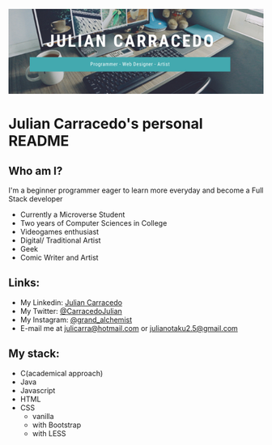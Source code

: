 ![Logo](https://github.com/JuliCarracedo/JuliCarracedo/blob/main/CustomBanner.png)
# Julian Carracedo's personal README

## Who am I?
I'm a beginner programmer eager to learn more everyday and become a Full Stack developer
* Currently a Microverse Student
* Two years of Computer Sciences in College
* Videogames enthusiast
* Digital/ Traditional Artist
* Geek
* Comic Writer and Artist

## Links:
* My Linkedin: [Julian Carracedo](https://www.linkedin.com/in/julian-carracedo-0b8518207/)
* My Twitter: [@CarracedoJulian](https://twitter.com/CarracedoJulian)
* My Instagram: [@grand_alchemist](https://www.instagram.com/grand_alchemist/)
* E-mail me at julicarra@hotmail.com or julianotaku2.5@gmail.com
## My stack:
* C(academical approach)
* Java
* Javascript
* HTML
* CSS
  * vanilla
  * with Bootstrap
  * with LESS
